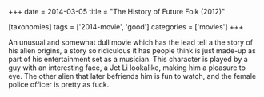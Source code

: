 +++
date = 2014-03-05
title = "The History of Future Folk (2012)"

[taxonomies]
tags = ['2014-movie', 'good']
categories = ['movies']
+++

An unusual and somewhat dull movie which has the lead tell a the story
of his alien origins, a story so ridiculous it has people think is just
made-up as part of his entertainment set as a musician. This character
is played by a guy with an interesting face, a Jet Li lookalike, making
him a pleasure to eye. The other alien that later befriends him is fun
to watch, and the female police officer is pretty as fuck.
